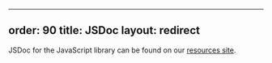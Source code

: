 ------
order: 90
title: JSDoc
layout: redirect
------

JSDoc for the JavaScript library can be found on our <a href="http://resources.cumulocity.com/documentation/websdk/ng1-modules" target="_blank">resources site</a>.
